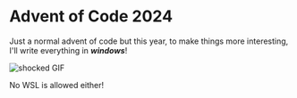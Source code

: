 # Advent of Code 2024

Just a normal advent of code but this year, to make things more interesting, I'll write everything in ***windows***!

![shocked GIF](https://i.pinimg.com/originals/f1/fa/a8/f1faa8fbf39675dd8e1bd931bc151d1f.gif)

No WSL is allowed either!
